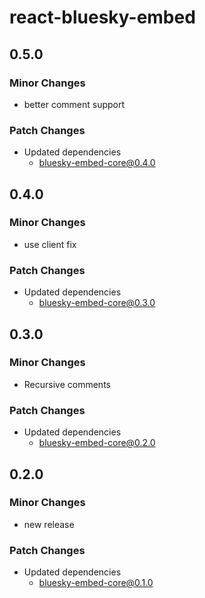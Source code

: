 # react-bluesky-embed

## 0.5.0

### Minor Changes

- better comment support

### Patch Changes

- Updated dependencies
  - bluesky-embed-core@0.4.0

## 0.4.0

### Minor Changes

- use client fix

### Patch Changes

- Updated dependencies
  - bluesky-embed-core@0.3.0

## 0.3.0

### Minor Changes

- Recursive comments

### Patch Changes

- Updated dependencies
  - bluesky-embed-core@0.2.0

## 0.2.0

### Minor Changes

- new release

### Patch Changes

- Updated dependencies
  - bluesky-embed-core@0.1.0
